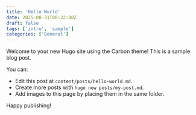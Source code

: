 ```yaml
---
title: 'Hello World'
date: 2025-08-31T08:22:00Z
draft: false
tags: ['intro', 'sample']
categories: ['General']
---
```


Welcome to your new Hugo site using the Carbon theme! This is a sample blog post.

You can:

- Edit this post at `content/posts/hello-world.md`.
- Create more posts with `hugo new posts/my-post.md`.
- Add images to this page by placing them in the same folder.

Happy publishing!
